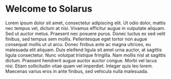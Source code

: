 # Welcome to Solarus

Lorem ipsum dolor sit amet, consectetur adipiscing elit. Ut odio dolor, mattis nec tempus vel, dictum at nisi. Vivamus efficitur augue in vulputate aliquam. Sed ut auctor metus. Praesent nec posuere purus. Donec luctus ex sed velit finibus, sed tempus sem mollis. Pellentesque eget tortor non augue consequat mollis ut ut arcu. Donec finibus ante ac magna ultrices, eu malesuada elit aliquam. Duis eleifend ligula sit amet urna auctor, at sagittis ligula consectetur. Nunc volutpat tristique fringilla. Nam mollis nisl at sagittis dictum. Praesent hendrerit augue auctor auctor congue. Morbi vel lacus nisi. Etiam sollicitudin vitae quam vel imperdiet. Integer quis leo lorem. Maecenas varius eros in ante finibus, sed vehicula nulla malesuada.